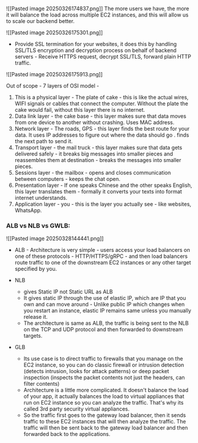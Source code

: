 ![[Pasted image 20250326174837.png]]
The more users we have, the more it will balance the load across multiple EC2 instances, and this will allow us to scale our backend better.

![[Pasted image 20250326175301.png]]
- Provide SSL termination for your websites, it does this by handling SSL/TLS encryption and decryption process on behalf of backend servers - Receive HTTPS request, decrypt SSL/TLS, forward plain HTTP traffic.

![[Pasted image 20250326175913.png]]

Out of scope - 7 layers of OSI model - 
1) This is a physical layer - The plate of cake - this is like the actual wires, WIFI signals or cables that connect the computer. Without the plate the cake would fail, without this layer there is no internet.
2) Data link layer - the cake base - this layer makes sure that data moves from one device to another without crashing. Uses MAC address.
3) Network layer - The roads, GPS - this layer finds the best route for your data. It uses IP addresses to figure out where the data should go . finds the next path to send it.
4) Transport layer - the mail truck - this layer makes sure that data gets delivered safely - it breaks big messages into smaller pieces and reassembles them at destination - breaks the messages into smaller pieces.
5) Sessions layer - the mailbox - opens and closes communication between computers - keeps the chat open.
6) Presentation layer - If one speaks Chinese and the other speaks English, this layer translates them - formally it converts your texts into format internet understands.
7) Application layer - you - this is the layer you actually see - like websites, WhatsApp.

### ALB vs NLB vs GWLB:
![[Pasted image 20250328144441.png]]

- ALB - Architecture is very simple - users access your load balancers on one of these protocols - HTTP/HTTPS/gRPC - and then load balancers route traffic to one of the downstream EC2 instances or any other target specified by you.
- NLB 
	- gives Static IP not Static URL as ALB
	- It gives static IP through the use of  elastic IP, which are IP that you own and can move around - Unlike public IP which changes when you restart an instance, elastic IP remains same unless you manually release it.
	- The architecture is same as ALB, the traffic is being sent to the NLB on the TCP and UDP protocol and then forwarded to downstream targets.

- GLB 
	- Its use case is to direct traffic to firewalls that you manage on the EC2 instance, so you can do classic firewall or intrusion detection (detects intrusion, looks for attack patterns) or deep packet inspection (inspects the packet contents not just the headers, can filter contents)
	- Architecture is a little more complicated. It doesn't balance the load of your app, it actually balances the load to virtual appliances that run on EC2 instance so you can analyze the traffic. That's why its called 3rd party security virtual appliances.
	- So the traffic first goes to the gateway load balancer, then it sends traffic to these EC2 instances that will then analyze the traffic. The traffic will then be sent back to the gateway load balancer and then forwarded back to the applications.
